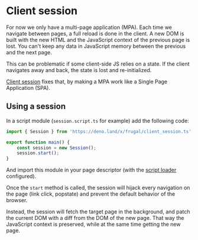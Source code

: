 # Client session

For now we only have a multi-page application (MPA). Each time we navigate between pages, a full reload is done in the client. A new DOM is built with the new HTML and the JavaScript context of the previous page is lost. You can't keep any data in JavaScript memory between the previous and the next page.

This can be problematic if some client-side JS relies on a state. If the client navigates away and back, the state is lost and re-initialized.

[Client session](/docs/api/06-client-session) fixes that, by making a MPA work like a Single Page Application (SPA).

## Using a session

In a script module (`session.script.ts` for example) add the following code:

```ts
import { Session } from 'https://deno.land/x/frugal/client_session.ts';

export function main() {
    const session = new Session();
    session.start();
}
```

And import this module in your page descriptor (with the [script loader](/docs/api/02-script-loader) configured).

Once the `start` method is called, the session will hijack every navigation on the page (link click, popstate) and prevent the default behavior of the browser.

Instead, the session will fetch the target page in the background, and patch the current DOM with a diff from the DOM of the new page. That way the JavaScript context is preserved, while at the same time getting the new page.
